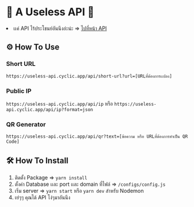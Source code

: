 <h1>🤮 A Useless API 🤮</h1>
<li>เเค่ API ไร้ประโชนย์อันนึงอ่ะน่ะ => <a href="https://useless.cyclic.app/">ไปที่หน้า API</a></li>
<h2>⚙ How To Use</h2>
<h3>Short URL</h3>

` https://useless-api.cyclic.app/api/short-url?url=[URLที่ต้องการเเปลง] `

<h3>Public IP</h3>

` https://useless-api.cyclic.app/api/ip ` หรือ ` https://useless-api.cyclic.app/api/ip?format=json `

<h3>QR Generator</h3>

` https://useless-api.cyclic.app/api/qr?text=[ข้อความ หรือ URLที่ต้องการทำเป็น QR Code] `

<h2>🛠 How To Install</h2>

1) ติดตั้ง Package => `yarn install`
2) ตั้งค่า Database เเละ port เเละ domain ที่ไฟล์ => `/configs/config.js`
3) เริ่ม server => `yarn start` หรือ `yarn dev` สำหรับ Nodemon
4) เย่ๆๆ คุณได้ API โง่ๆมาอันนึง